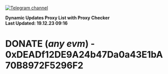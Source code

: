 [![Telegram channel](https://img.shields.io/endpoint?url=https://runkit.io/damiankrawczyk/telegram-badge/branches/master?url=https://t.me/n4z4v0d)](https://t.me/n4z4v0d) 

**Dynamic Updates Proxy List with Proxy Checker**  
**Last Updated: 19.12.23 09:16**

# DONATE (_any evm_) - 0xDEADf12DE9A24b47Da0a43E1bA70B8972F5296F2
